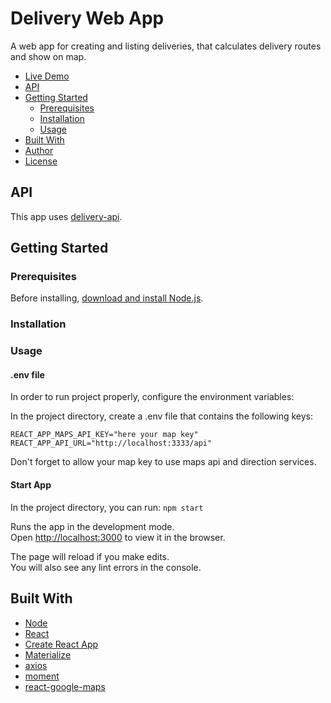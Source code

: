 # Delivery Web App

A web app for creating and listing deliveries, that calculates delivery routes and show on map.

- [Live Demo](#live-demo)
- [API](#api)
- [Getting Started](#getting-started)
  * [Prerequisites](#prerequisites)
  * [Installation](#installation)
  * [Usage](#usage)
- [Built With](#built-with)
- [Author](#author)
- [License](#license)

## API

This app uses [delivery-api](https://github.com/elgsantos/delivery-api).

## Getting Started

### Prerequisites

Before installing, [download and install Node.js](https://nodejs.org/en/download/).

### Installation

### Usage

#### .env file

In order to run project properly, configure the environment variables:

In the project directory, create a .env file that contains the following keys:

```
REACT_APP_MAPS_API_KEY="here your map key"
REACT_APP_API_URL="http://localhost:3333/api"
```

Don't forget to allow your map key to use maps api and direction services.

#### Start App

In the project directory, you can run: `npm start`

Runs the app in the development mode.<br />
Open [http://localhost:3000](http://localhost:3000) to view it in the browser.

The page will reload if you make edits.<br />
You will also see any lint errors in the console.

## Built With

- [Node](https://nodejs.org/en/)
- [React](https://pt-br.reactjs.org/)
- [Create React App](https://github.com/facebook/create-react-app)
- [Materialize](https://materializecss.com/)
- [axios](https://github.com/axios/axios)
- [moment](https://momentjs.com/)
- [react-google-maps](https://www.npmjs.com/package/react-google-maps)
